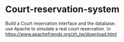 # Court-reservation-system
Build a Court reservation interface and the database.\
use Apache to simulate a real court reservation. \n
https://www.apachefriends.org/zh_tw/download.html
